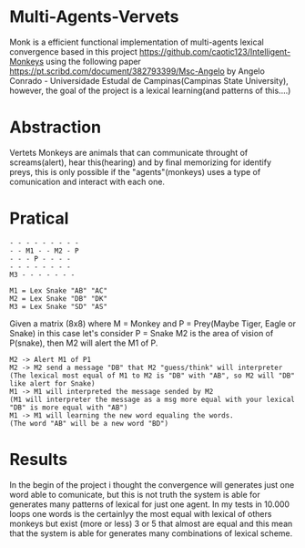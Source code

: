 # Multi-Agents-Vervets

Monk is a efficient functional implementation of multi-agents lexical convergence based in this project https://github.com/caotic123/Intelligent-Monkeys using the following paper https://pt.scribd.com/document/382793399/Msc-Angelo by Angelo Conrado - Universidade Estudal de Campinas(Campinas State University), however, the goal of the project is a  lexical learning(and patterns of this....)

# Abstraction

Vertets Monkeys are animals that can communicate throught of screams(alert), hear this(hearing) and by final memorizing for identify preys, this is only possible if the "agents"(monkeys) uses a type of comunication and interact with each one.

# Pratical
```
- - - - - - - - -
- - M1 - - M2 - P
- - - P - - - -
- - - - - - - -
M3 - - - - - - -
```
```
M1 = Lex Snake "AB" "AC"
M2 = Lex Snake "DB" "DK"
M3 = Lex Snake "SD" "AS"
```

Given a matrix (8x8) where M = Monkey and P = Prey(Maybe Tiger, Eagle or Snake) in this case let's consider P = Snake
M2 is the area of vision of P(snake), then M2 will alert the M1 of P.
```
M2 -> Alert M1 of P1
M2 -> M2 send a message "DB" that M2 "guess/think" will interpreter
(The lexical most equal of M1 to M2 is "DB" with "AB", so M2 will "DB" like alert for Snake)
M1 -> M1 will interpreted the message sended by M2
(M1 will interpreter the message as a msg more equal with your lexical "DB" is more equal with "AB")
M1 -> M1 will learning the new word equaling the words.
(The word "AB" will be a new word "BD")
```
# Results

In the begin of the project i thought the convergence will generates just one word able to comunicate, but this is not truth the system is able for generates many patterns of lexical for just one agent.
In my tests in 10.000 loops one words is the certainlyy the most equal with lexical of others monkeys but exist (more or less) 3 or 5 that almost are equal and this mean that the system is able for generates many combinations of lexical scheme.

